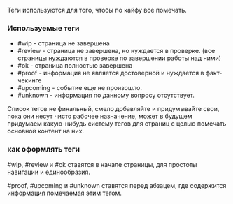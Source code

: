Теги используются для того, чтобы по кайфу все помечать.
### Используемые теги
- #wip - страница не завершена
- #review - страница не завершена, но нуждается в проверке. (все страницы нуждаются в проверке по завершении работы над ними)
- #ok - страница полностью завершена
- #proof - информация не является достоверной и нуждается в факт-чекинге
- #upcoming - событие еще не произошло.
- #unknown - информация по данному вопросу отсутствует.

Список тегов не финальный, смело добавляйте и придумывайте свои, пока они несут чисто рабочее назначение, может в будущем придумаем какую-нибудь систему тегов для страниц с целью помечать основной контент на них.

### как оформлять теги
#wip, #review и #ok ставятся в начале страницы, для простоты навигации и единообразия.

#proof, #upcoming и #unknown ставятся перед абзацем, где содержится информация помечаемая этим тегом.


